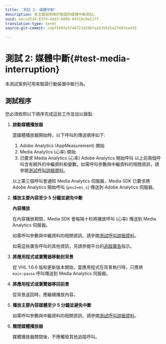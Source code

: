 ```yaml
---
title: '測試 2: 媒體中斷'
description: 本主題說明用於驗證的媒體中斷測試。
uuid: eeccd534-63fd-4dd3-b096-0431bc9a11ff
translation-type: tm+mt
source-git-commit: cebf5697e3746721d29bfaa5356d5a2748fea435

---
```



# 測試 2: 媒體中斷{#test-media-interruption}

本測試案例可用來驗證行動裝置中斷行為。

## 測試程序

您必須依照以下順序完成這些工作並加以錄製:

1. **啟動媒體播放器**

   當媒體播放器開始時，以下呼叫的傳送順序如下:

   1. Adobe Analytics (AppMeasurement) 開始
   1. Media Analytics (心率) 開始
   1. 已要求 Media Analytics (心率) Adobe Analytics 開始呼叫
   以上前兩個呼叫含有額外的中繼資料和變數。如需呼叫參數與中繼資料的相關資訊，請參閱[測試呼叫詳細資料](/help/sdk-implement/validation/test-call-details.md#start-the-media-player)。

   以上第三個呼叫會通知 Media Analytics 伺服器，Media SDK 已要求將 Adobe Analytics 開始呼叫 (`pev2=ms_s`) 傳送到 Adobe Analytics 伺服器。

1. **播放主要內容至少 5 分鐘並避免中斷**

   **內容播放**

   在內容播放期間，Media SDK 會每隔十秒將播放呼叫 (心率) 傳送到 Media Analytics 伺服器。

   如需呼叫參數與中繼資料的相關資訊，請參閱[測試呼叫詳細資料](/help/sdk-implement/validation/test-call-details.md#play-main-content)。

   如需這些廣告呼叫的其他資訊，另請參閱平台的[追蹤廣告](/help/sdk-implement/track-ads/track-ads-overview.md)指示。

1. **將應用程式或瀏覽器移動到背景**

   從 VHL 1.6.6 版和更新版本開始，當應用程式在背景執行時，只應將 `main:pause` 呼叫傳送到 Media Analytics 伺服器。

1. **將應用程式或瀏覽器移回前景**

   從背景返回時，應繼續播放內容。

1. **播放主要內容媒體至少 5 分鐘並避免中斷**

   如需呼叫參數與中繼資料的相關資訊，請參閱[測試呼叫詳細資料](/help/sdk-implement/validation/test-call-details.md#play-main-content)。

1. **關閉媒體播放器**

   媒體播放器關閉後，不應觸發其他追蹤呼叫。
